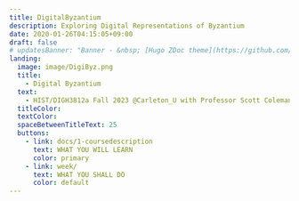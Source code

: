 ```yaml
---
title: DigitalByzantium
description: Exploring Digital Representations of Byzantium
date: 2020-01-26T04:15:05+09:00
draft: false
# updatesBanner: "Banner - &nbsp; [Hugo ZDoc theme](https://github.com/zzossig/hugo-theme-zdoc) &nbsp; just arrived"
landing:
  image: image/DigiByz.png
  title:
    - Digital Byzantium
  text:
    - HIST/DIGH3812a Fall 2023 @Carleton_U with Professor Scott Coleman
  titleColor:
  textColor:
  spaceBetweenTitleText: 25
  buttons:
    - link: docs/1-coursedescription
      text: WHAT YOU WILL LEARN
      color: primary
    - link: week/
      text: WHAT YOU SHALL DO
      color: default
---
```

